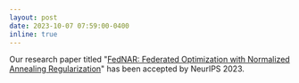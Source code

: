 ```yaml
---
layout: post
date: 2023-10-07 07:59:00-0400
inline: true
---
```

Our research paper titled "[FedNAR: Federated Optimization with Normalized Annealing Regularization](https://browse.arxiv.org/pdf/2310.03163.pdf)" has been accepted by NeurIPS 2023.